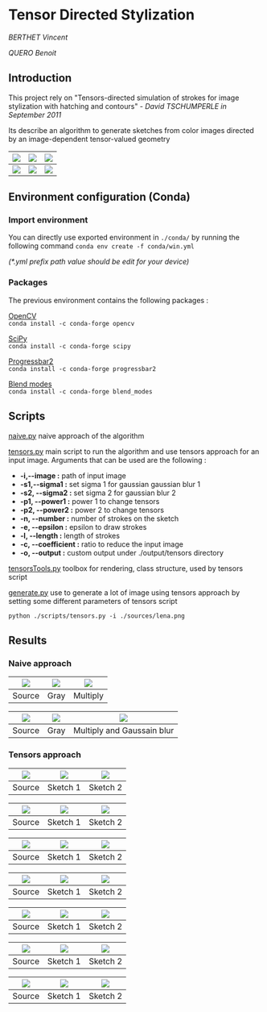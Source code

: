 # Tensor Directed Stylization
*BERTHET Vincent*

*QUERO Benoit*
## Introduction 
This project rely on "Tensors-directed simulation of strokes for image stylization with hatching and contours" 
*- David TSCHUMPERLE in September 2011*

Its describe an algorithm to generate sketches from color images directed by an image-dependent tensor-valued geometry


| ![](./output/tensors/pierre/pierre.gif) | ![](./output/tensors/olivier/olivier.gif) | ![](./output/tensors/lamarche/lamarche.gif)  |
|:-:|:-:|:-:|
| ![](./output/tensors/ewa/ewa.gif)  | ![](./output/tensors/cozot/cozot.gif) | ![](./output/tensors/eric/eric.gif)  |
## Environment configuration (Conda)
### Import environment
You can directly use exported environment in `./conda/` by running the following command `conda env create -f conda/win.yml` 

*(\*.yml prefix path value should be edit for your device)*
### Packages
The previous environment contains the following packages :


[OpenCV](https://anaconda.org/conda-forge/opencv)  
`conda install -c conda-forge opencv`

[SciPy](https://anaconda.org/conda-forge/scipy)  
`conda install -c conda-forge scipy `

[Progressbar2](https://anaconda.org/conda-forge/progressbar2)  
`conda install -c conda-forge progressbar2 `

[Blend modes](https://anaconda.org/conda-forge/blend_modes)  
`conda install -c conda-forge blend_modes `

## Scripts
[naive.py](./scripts/naive.py) naive approach of the algorithm

[tensors.py](./scripts/tensors.py) main script to run the algorithm and use tensors approach for an input image. Arguments that can be used are the following :
- **-i,--image :** path of input image
- **-s1,--sigma1 :** set sigma 1 for gaussian gaussian blur 1
- **-s2, --sigma2 :** set sigma 2 for gaussian blur 2
- **-p1, --power1 :** power 1 to change tensors
- **-p2, --power2 :** power 2 to change tensors
- **-n, --number :** number of strokes on the sketch
- **-e, --epsilon :** epsilon to draw strokes
- **-l, --length :** length of strokes
- **-c, --coefficient :** ratio to reduce the input image
- **-o, --output :** custom output under ./output/tensors directory

[tensorsTools.py](./scripts/tensorsTools.py) toolbox for rendering, class structure,  used by tensors script

[generate.py](./scripts/generate.py) use to generate a lot of image using tensors approach by setting some different parameters of tensors script

`python ./scripts/tensors.py -i ./sources/lena.png`
## Results
### Naive approach
| ![](./sources/desert.png) | ![](./output/naive/desert/img_res_3.jpg) | ![](./output/naive/desert/img_res_2.jpg) |
|:-:|:-:|:-:|
|Source| Gray| Multiply|

| ![](./sources/lena.png) | ![](./output/naive/lena/img_res_3.jpg) | ![](./output/naive/lena/img_res_2.jpg) |
|:-:|:-:|:-:|
|Source| Gray| Multiply and Gaussain blur|



### Tensors approach


| ![](./output/tensors/desert/img.jpg) | ![](./output/tensors/desert/sktech1_n_250000_e_1_l_15_p1_1.2_p2_0.5img_results.jpg) | ![](./output/tensors/desert/sketch_2_n_100000_e_2_l_30_p1_1.2_p2_0.5img_results.jpg) |
|:-:|:-:|:-:|
|Source| Sketch 1 | Sketch 2|


| ![](./output/tensors/lena/img.jpg) | ![](./output/tensors/lena/img_results_0.jpg) | ![](./output/tensors/lena/img_results_1.jpg) |
|:-:|:-:|:-:|
|Source| Sketch 1 | Sketch 2|


| ![](./output/tensors/ratatouille/img.jpg) | ![](./output/tensors/ratatouille/n_150000_e_1_l_40_p1_3.0_p2_0.5img_results.jpg) | ![](./output/tensors/ratatouille/res_1_n_50000_e_4_l_100_p1_1.2_p2_0.5img_results.jpg) |
|:-:|:-:|:-:|
|Source| Sketch 1 | Sketch 2|


| ![](./output/tensors/obama/img.jpg) | ![](./output/tensors/obama/img_1_n_100000_e_4_l_100_p1_1.2_p2_0.5img_results.jpg) | ![](./output/tensors/obama/img_2_n_125000_e_3_l_125_p1_1.2_p2_0.5img_results.jpg) |
|:-:|:-:|:-:|
|Source| Sketch 1 | Sketch 2|


| ![](./output/tensors/montagne/img.jpg) | ![](./output/tensors/montagne/img_results_4.jpg) | ![](./output/tensors/montagne/res_2_n_250000_e_1_l_15_p1_1.2_p2_0.5img_results.jpg) |
|:-:|:-:|:-:|
|Source| Sketch 1 | Sketch 2|


| ![](./output/tensors/pyramide/img.jpg) | ![](./output/tensors/pyramide/res_2_n_50000_e_2_l_100_p1_1.2_p2_0.5img_results.jpg) | ![](./output/tensors/pyramide/img_results_6.jpg) |
|:-:|:-:|:-:|
|Source| Sketch 1 | Sketch 2|


| ![](./output/tensors/matthias/img.jpg) | ![](./output/tensors/matthias/matthias_1.png) | ![](./output/tensors/matthias/img_2_n_150000_e_5_l_100_p1_1.2_p2_0.5img_results.jpg) |
|:-:|:-:|:-:|
|Source| Sketch 1 | Sketch 2|
